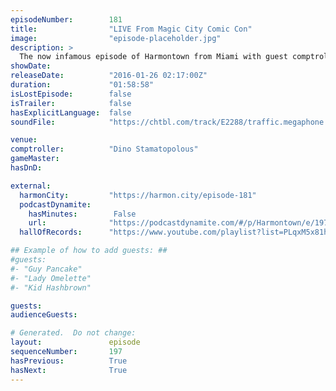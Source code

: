 ```yaml
---
episodeNumber:        181
title:                "LIVE From Magic City Comic Con"
image:                "episode-placeholder.jpg"
description: >
  The now infamous episode of Harmontown from Miami with guest comptroller Dino Stamatopoulos takes a turn when some uncool violence goes down. Watch the video at harmontown.com/live
showDate:             
releaseDate:          "2016-01-26 02:17:00Z"
duration:             "01:58:58"
isLostEpisode:        false
isTrailer:            false
hasExplicitLanguage:  false
soundFile:            "https://chtbl.com/track/E2288/traffic.megaphone.fm/STA4930919055.mp3?updated=1560553950"

venue:                
comptroller:          "Dino Stamatopolous"
gameMaster:           
hasDnD:               

external:
  harmonCity:         "https://harmon.city/episode-181"
  podcastDynamite:
    hasMinutes:        False
    url:              "https://podcastdynamite.com/#/p/Harmontown/e/197/181"
  hallOfRecords:      "https://www.youtube.com/playlist?list=PLqxM5x81hNOZrh3_lC49_EkdEFO4-1iFo"

## Example of how to add guests: ##
#guests:
#- "Guy Pancake"
#- "Lady Omelette"
#- "Kid Hashbrown"

guests:
audienceGuests:

# Generated.  Do not change:
layout:               episode
sequenceNumber:       197
hasPrevious:          True
hasNext:              True
---
```


<!-- The episode description will be rendered here -->
<!-- Add your content below here -->

